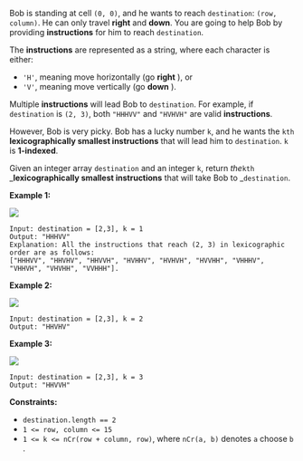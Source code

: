 Bob is standing at cell `(0, 0)`, and he wants to reach `destination`: `(row,
column)`. He can only travel **right** and **down**. You are going to help Bob
by providing **instructions** for him to reach `destination`.

The **instructions** are represented as a string, where each character is
either:

  * `'H'`, meaning move horizontally (go **right** ), or
  * `'V'`, meaning move vertically (go **down** ).

Multiple **instructions** will lead Bob to `destination`. For example, if
`destination` is `(2, 3)`, both `"HHHVV"` and `"HVHVH"` are valid
**instructions**.

However, Bob is very picky. Bob has a lucky number `k`, and he wants the `kth`
**lexicographically smallest instructions** that will lead him to
`destination`. `k` is **1-indexed**.

Given an integer array `destination` and an integer `k`, return _the_`kth`
_**lexicographically smallest instructions** that will take Bob to
_`destination`.



**Example 1:**

![](https://assets.leetcode.com/uploads/2020/10/12/ex1.png)

    
    
    Input: destination = [2,3], k = 1
    Output: "HHHVV"
    Explanation: All the instructions that reach (2, 3) in lexicographic order are as follows:
    ["HHHVV", "HHVHV", "HHVVH", "HVHHV", "HVHVH", "HVVHH", "VHHHV", "VHHVH", "VHVHH", "VVHHH"].
    

**Example 2:**

**![](https://assets.leetcode.com/uploads/2020/10/12/ex2.png)**

    
    
    Input: destination = [2,3], k = 2
    Output: "HHVHV"
    

**Example 3:**

**![](https://assets.leetcode.com/uploads/2020/10/12/ex3.png)**

    
    
    Input: destination = [2,3], k = 3
    Output: "HHVVH"
    



**Constraints:**

  * `destination.length == 2`
  * `1 <= row, column <= 15`
  * `1 <= k <= nCr(row + column, row)`, where `nCr(a, b)` denotes `a` choose `b`​​​​​.

